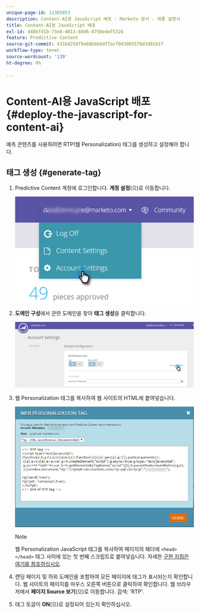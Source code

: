 ```yaml
---
unique-page-id: 11385053
description: Content-AI용 JavaScript 배포 - Marketo 문서 - 제품 설명서
title: Content-AI용 JavaScript 배포
exl-id: d48bfd1b-73e8-4013-88d6-8750e4ef532b
feature: Predictive Content
source-git-commit: 431bd258f9a68bbb9df7acf043085578d3d91b1f
workflow-type: tm+mt
source-wordcount: '139'
ht-degree: 0%

---
```


# Content-AI용 JavaScript 배포 {#deploy-the-javascript-for-content-ai}

예측 콘텐츠를 사용하려면 RTP(웹 Personalization) 태그를 생성하고 설정해야 합니다.

## 태그 생성 {#generate-tag}

1. Predictive Content 계정에 로그인합니다. **계정 설정**(으)로 이동합니다.

   ![](assets/settings-dropdown-account-hands.png)

1. **도메인 구성**&#x200B;에서 관련 도메인을 찾아 **태그 생성**&#x200B;을 클릭합니다.

   ![](assets/generate-tag.png)

1. 웹 Personalization 태그를 복사하여 웹 사이트의 HTML에 붙여넣습니다.

   ![](assets/web-personalization-tag.png)

   >[!NOTE]
   >
   >웹 Personalization JavaScript 태그를 복사하여 페이지의 헤더에 `<head> </head>` 태그 사이에 있는 첫 번째 스크립트로 붙여넣습니다. 자세한 [구현 지침은 여기를 참조하십시오](/help/marketo/product-docs/web-personalization/rtp-tag-implementation/deploy-the-rtp-javascript.md).

1. 랜딩 페이지 및 하위 도메인을 포함하여 모든 페이지에 태그가 표시되는지 확인합니다. 웹 사이트의 페이지를 마우스 오른쪽 버튼으로 클릭하여 확인합니다. 웹 브라우저에서 **페이지 Source 보기**(으)로 이동합니다. 검색: &#39;RTP&#39;.

1. 태그 토글이 **ON**(으)로 설정되어 있는지 확인하십시오.
